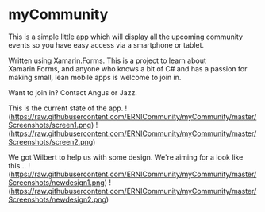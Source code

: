 # myCommunity

This is a simple little app which will display all the upcoming community events so you have easy access via a smartphone or tablet.

Written using Xamarin.Forms. This is a project to learn about Xamarin.Forms, and anyone who knows a bit of C# and has a passion for making small, lean mobile apps is welcome to join in.

Want to join in? Contact Angus or Jazz.

This is the current state of the app.
!(https://raw.githubusercontent.com/ERNICommunity/myCommunity/master/Screenshots/screen1.png)
!(https://raw.githubusercontent.com/ERNICommunity/myCommunity/master/Screenshots/screen2.png)

We got Wilbert to help us with some design. We're aiming for a look like this...
!(https://raw.githubusercontent.com/ERNICommunity/myCommunity/master/Screenshots/newdesign1.png)
!(https://raw.githubusercontent.com/ERNICommunity/myCommunity/master/Screenshots/newdesign2.png)



